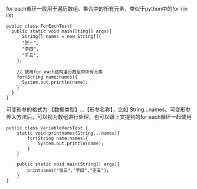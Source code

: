 for each循环一般用于遍历数组、集合中的所有元素，类似于python中的for i in list <br/>

```
public class ForEachTest{
  public static void main(Sting[] args){
      String[] names = new String[]{
      "张三",
      "李四",
      "王五",
    };

    // 使用for each结构遍历数组中所有元素
    for(String name:names){
      System.out.println(name);
    }
  }
}
```

可变形参的格式为 【数据类型】...【形参名称】，比如 String...names。可变形参传入方法后，可以视为数组进行处理，也可以跟上文提到的for each循环一起使用 <br/>

```
public class VariableVarsTest {
    static void printnames(String...names){
        for(String name:names){
            System.out.println(name);
        }
    }

    public static void main(String[] args){
        printnames("张三","李四","王五");
    }
}
```
